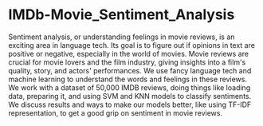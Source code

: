 # IMDb-Movie_Sentiment_Analysis

Sentiment analysis, or understanding feelings in movie reviews, is an exciting area in language tech. Its goal is to figure out if opinions in text are positive or negative, especially in the world of movies. Movie reviews are crucial for movie lovers and the film industry, giving insights into a film's quality, story, and actors' performances. We use fancy language tech and machine learning to understand the words and feelings in these reviews. We work with a dataset of 50,000 IMDB reviews, doing things like loading data, preparing it, and using SVM and KNN models to classify sentiments. We discuss results and ways to make our models better, like using TF-IDF representation, to get a good grip on sentiment in movie reviews.
